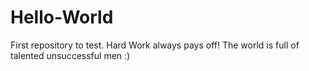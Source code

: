 # Hello-World
First repository to test. 
Hard Work always pays off!
The world is full of talented unsuccessful men :) 
